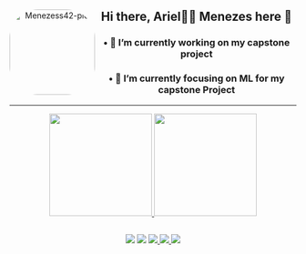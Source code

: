 <div align="center">
<img align="left" alt="Menezess42-pic" height="150" style="border-radius:50px;" src="https://cdn.discordapp.com/attachments/1038944489626144821/1038944742844670033/Sem_titulo.png?ex=65ee35b1&is=65dbc0b1&hm=3ded0405db0af3c4274fc64797077dbf613b9aafbe7c8ebb65ac5a0047acabbd&">
<h2 align="center">Hi there, Ariel🧜‍♀️ Menezes here 👋</h2>
<h3>• 🔭 I’m currently working on my capstone project </h3>
<h3>• 🌱 I’m currently focusing on ML for my capstone Project  </h3>
</div>

----

<div align="center">
  <a href="https://github.com/Menezess42">
  <img height="180em" src="https://github-readme-stats.vercel.app/api?username=Menezess42&show_icons=true&theme=dracula&include_all_commits=false&count_private=true"/>
  <img height="180em" src="https://github-readme-stats.vercel.app/api/top-langs/?username=Menezess42&layout=compact&langs_count=6&theme=dracula"/>
 </div>
<!-- <div style="display: inline_block" align="center">
   <br>
  <img align="center" alt="Menezess42-Js" height="30" width="40" src="https://raw.githubusercontent.com/devicons/devicon/master/icons/javascript/javascript-plain.svg">
  <img align="center" alt="Menezess42-HTML" height="30" width="40" src="https://raw.githubusercontent.com/devicons/devicon/master/icons/html5/html5-original.svg">
  <img align="center" alt="Menezess42-CSS" height="30" width="40" src="https://raw.githubusercontent.com/devicons/devicon/master/icons/css3/css3-original.svg">
  <img align="center" alt="Menezess42-Python" height="30" width="40" src="https://raw.githubusercontent.com/devicons/devicon/master/icons/python/python-original.svg">
<img align="center" alt="Menezess42-C" height="30" width="40"  src="https://cdn.jsdelivr.net/gh/devicons/devicon/icons/c/c-original.svg" />          
<img align="center" alt="Menezess42-Cpp" height="30" width="40"   src="https://cdn.jsdelivr.net/gh/devicons/devicon/icons/cplusplus/cplusplus-original.svg" />
</div> -->

##
  <div align="center"> 
  <a href = "mailto:arielmenezess42@gmail.com"><img src="https://img.shields.io/badge/-Gmail-%23333?style=for-the-badge&logo=gmail&logoColor=white" target="_blank"></a>
  <a href="https://www.linkedin.com/in/menezess42" target="_blank"><img src="https://img.shields.io/badge/-LinkedIn-%230077B5?style=for-the-badge&logo=linkedin&logoColor=white" target="_blank"></a>
  <a href="https://web.whatsapp.com/send?phone=5518997709058">
  <img src="https://img.shields.io/badge/WhatsApp-25D366?style=for-the-badge&logo=whatsapp&logoColor=white" target="_blank">
  </a>
  <a href="https://t.me/Menezess42">
    <img src="https://img.shields.io/badge/Telegram-2CA5E0?style=for-the-badge&logo=telegram&logoColor=white" target="_blank">
  </a>
 <!-- <a>
  	<img src="https://img.shields.io/badge/Instagram-E4405F?style=for-the-badge&logo=instagram&logoColor=white" target="_blank">
  </a>-->
  <a href="https://discord.gg/jpkRmcemmG">
  <img src="https://img.shields.io/badge/Discord-7289DA?style=for-the-badge&logo=discord&logoColor=white" target="_blank">
   </a>
 </div>  
   
##
